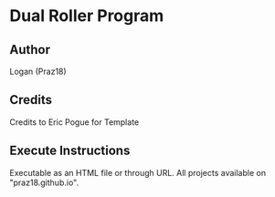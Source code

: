 # Dual Roller Program

## Author
Logan (Praz18)

## Credits
Credits to Eric Pogue for Template

## Execute Instructions
Executable as an HTML file or through URL. All projects available on "praz18.github.io".
